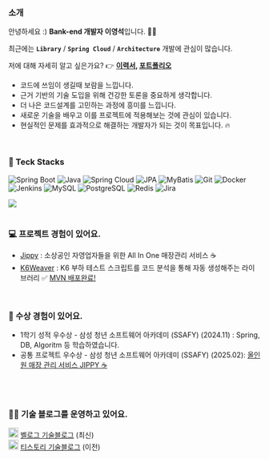 ### 소개

안녕하세요 :) **Bank-end 개발자 이영석**입니다. 👋🏻

최근에는 **`Library`** / **`Spring Cloud`** / **`Architecture`** 개발에 관심이 많습니다.

저에 대해 자세히 알고 싶은가요? 👉 **[이력서](), [포트폴리오]()**

- 코드에 쓰임이 생길때 보람을 느낍니다.
- 근거 기반의 기술 도입을 위해 건강한 토론을 중요하게 생각합니다.
- 더 나은 코드설계를 고민하는 과정에 흥미를 느낍니다.
- 새로운 기술을 배우고 이를 프로젝트에 적용해보는 것에 관심이 있습니다.
- 현실적인 문제를 효과적으로 해결하는 개발자가 되는 것이 목표입니다. 🔥
<br>

### 🔋 Teck Stacks
![Spring Boot](https://img.shields.io/badge/Spring%20Boot-6DB33F?style=for-the-badge&logo=spring-boot&logoColor=white)
![Java](https://img.shields.io/badge/Java-007396?style=for-the-badge&logo=openjdk&logoColor=white)
![Spring Cloud](https://img.shields.io/badge/Spring%20Cloud-6DB33F?style=for-the-badge&logo=spring&logoColor=white)
![JPA](https://img.shields.io/badge/JPA-6DB33F?style=for-the-badge&logo=hibernate&logoColor=white)
![MyBatis](https://img.shields.io/badge/MyBatis-4479A1?style=for-the-badge&logo=databricks&logoColor=white)
![Git](https://img.shields.io/badge/Git-F05032?style=for-the-badge&logo=git&logoColor=white)
![Docker](https://img.shields.io/badge/Docker-2496ED?style=for-the-badge&logo=docker&logoColor=white) <br>
![Jenkins](https://img.shields.io/badge/Jenkins-D24939?style=for-the-badge&logo=jenkins&logoColor=white)
![MySQL](https://img.shields.io/badge/MySQL-4479A1?style=for-the-badge&logo=mysql&logoColor=white)
![PostgreSQL](https://img.shields.io/badge/PostgreSQL-336791?style=for-the-badge&logo=postgresql&logoColor=white)
![Redis](https://img.shields.io/badge/Redis-DC382D?style=for-the-badge&logo=redis&logoColor=white)
![Jira](https://img.shields.io/badge/Jira-0052CC?style=for-the-badge&logo=jira&logoColor=white)

 <div><a href="https://solved.ac/profile/vlfxhd69"> <img src="https://github-readme-solvedac.hyp3rflow.vercel.app/api/?handle=vlfxhd69"></a></div>

<br>

### 💻 프로젝트 경험이 있어요.
- [Jippy](https://github.com/JIPPY-HBHW) : 소상공인 자영업자들을 위한 All In One 매장관리 서비스 ☕
- [K6Weaver](https://github.com/kobenlys/K6Weaver) : K6 부하 테스트 스크립트를 코드 분석을 통해 자동 생성해주는 라이브러리 ✅ [MVN 배포완료!](https://mvnrepository.com/artifact/io.github.kobenlys/K6Weaver)

<br>

### 🏅 수상 경험이 있어요.

- 1학기 성적 우수상 - 삼성 청년 소프트웨어 아카데미 (SSAFY) (2024.11) : Spring, DB, Algoritm 등 학습하였습니다.
- 공통 프로젝트 우수상 -  삼성 청년 소프트웨어 아카데미 (SSAFY) (2025.02): [올인원 매장 관리 서비스 JIPPY ☕](https://github.com/JIPPY-HBHW)

<br>

<br>

### 🧑‍💻 기술 블로그를 운영하고 있어요.

<img src='https://pbs.twimg.com/profile_images/1228368893321736193/Ov0og7E8_400x400.jpg' width=20/> [벨로그 기술블로그](https://velog.io/@dl_01312) (최신)
<br>
<img src='https://i.namu.wiki/i/Jz0MFNR7_7LHx1Yda0Hy6929g3BD5fWmaARdUMMFPkFIAVC_ewY7BEcoIGhepmTKRBKmSxRSUBjI7pklIZLaAA.svg' width=20/> [티스토리 기술블로그](https://itstory1592.tistory.com) (이전)
